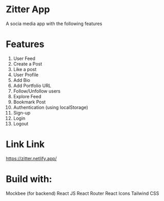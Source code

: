 # Zitter App 
A socia media app with the following features

# Features
1. User Feed
2. Create a Post
3. Like a post
4. User Profile
5. Add Bio
6. Add Portfolio URL
7. Follow/Unfollow users
8. Explore Feed
9. Bookmark Post
10. Authentication (using localStorage)
11. Sign-up 
12. Login 
13. Logout

# Link Link
https://zitter.netlify.app/

# Build with:
Mockbee (for backend)
React JS
React Router
React Icons
Tailwind CSS

